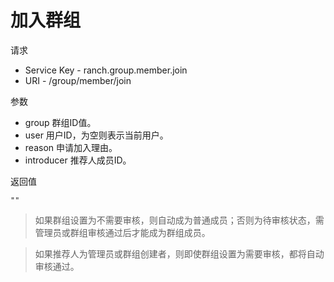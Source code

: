 # 加入群组

请求
- Service Key - ranch.group.member.join
- URI - /group/member/join

参数
- group 群组ID值。
- user 用户ID，为空则表示当前用户。
- reason 申请加入理由。
- introducer 推荐人成员ID。

返回值
```text
""
```

> 如果群组设置为不需要审核，则自动成为普通成员；否则为待审核状态，需管理员或群组审核通过后才能成为群组成员。

> 如果推荐人为管理员或群组创建者，则即使群组设置为需要审核，都将自动审核通过。
